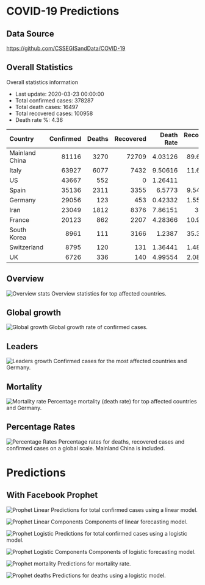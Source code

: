 # COVID-19 Predictions

## Data Source
https://github.com/CSSEGISandData/COVID-19

## Overall Statistics

Overall statistics information
- Last update: 2020-03-23 00:00:00
- Total confirmed cases: 378287
- Total death cases: 16497
- Total recovered cases: 100958
- Death rate %: 4.36

| Country        |   Confirmed |   Deaths |   Recovered |   Death Rate |   Recovery Rate |   Active |
|:---------------|------------:|---------:|------------:|-------------:|----------------:|---------:|
| Mainland China |       81116 |     3270 |       72709 |      4.03126 |        89.6358  |     5137 |
| Italy          |       63927 |     6077 |        7432 |      9.50616 |        11.6258  |    50418 |
| US             |       43667 |      552 |           0 |      1.26411 |         0       |    43115 |
| Spain          |       35136 |     2311 |        3355 |      6.5773  |         9.54861 |    29470 |
| Germany        |       29056 |      123 |         453 |      0.42332 |         1.55906 |    28480 |
| Iran           |       23049 |     1812 |        8376 |      7.86151 |        36.34    |    12861 |
| France         |       20123 |      862 |        2207 |      4.28366 |        10.9675  |    17054 |
| South Korea    |        8961 |      111 |        3166 |      1.2387  |        35.3309  |     5684 |
| Switzerland    |        8795 |      120 |         131 |      1.36441 |         1.48948 |     8544 |
| UK             |        6726 |      336 |         140 |      4.99554 |         2.08147 |     6250 |


## Overview 
![Overview stats](images/overview.png?raw=true "Overview")
Overview statistics for top affected countries.

## Global growth
![Global growth](images/overall.png?raw=true "Global growth")
Global growth rate of confirmed cases.

## Leaders
![Leaders growth](images/leaders.png?raw=true "Leaders growth")
Confirmed cases for the most affected countries and Germany.

## Mortality
![Mortality rate](images/mortality.png?raw=true "Mortality rate")
Percentage mortality (death rate) for top affected countries and Germany.

## Percentage Rates
![Percentage Rates](images/rates.png?raw=true "Percentage rates")
Percentage rates for deaths, recovered cases and confirmed cases on a global scale. Mainland China is included.

# Predictions

## With Facebook Prophet

![Prophet Linear](images/prophet_linear_confirmed.png?raw=true "Predictions")
Predictions for total confirmed cases using a linear model.

![Prophet Linear Components](images/prophet_linear_confirmed_components.png?raw=true "Components")
Components of linear forecasting model.

![Prophet Logistic](images/prophet_logistic_confirmed.png?raw=true "Predictions")
Predictions for total confirmed cases using a logistic model.

![Prophet Logistic Components](images/prophet_logistic_confirmed_components.png?raw=true "Components")
Components of logistic forecasting model.

![Prophet mortality](images/prophet_mortality.png?raw=true "Predictions mortality rate")
Predictions for mortality rate.

![Prophet deaths](images/prophet_deaths.png?raw=true "Predictions deaths")
Predictions for deaths using a logistic model.
